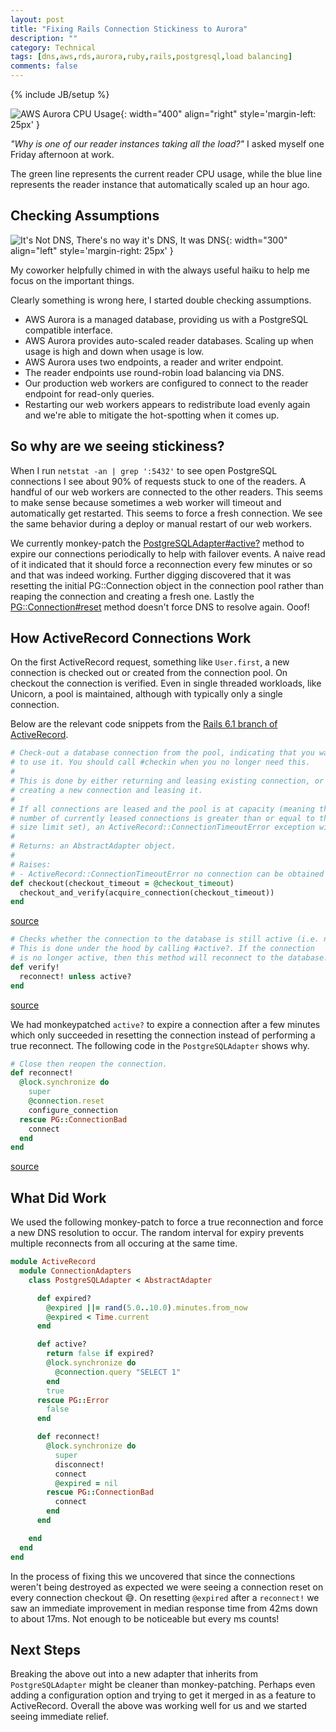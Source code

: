 ```yaml
---
layout: post
title: "Fixing Rails Connection Stickiness to Aurora"
description: ""
category: Technical
tags: [dns,aws,rds,aurora,ruby,rails,postgresql,load balancing]
comments: false
---
```

{% include JB/setup %}

![AWS Aurora CPU Usage](/images/AWS_RDS_CPU_Usage.png){: width="400" align="right" style='margin-left: 25px' }

_"Why is one of our reader instances taking all the load?"_ I asked myself one Friday afternoon at work.

The green line represents the current reader CPU usage, while the blue line represents the reader instance that automatically scaled up an hour ago.

## Checking Assumptions

![It's Not DNS, There's no way it's DNS, It was DNS](/images/itsnotdns.jpg){: width="300" align="left" style='margin-right: 25px' }

My coworker helpfully chimed in with the always useful haiku to help me focus on the important things. 

Clearly something is wrong here, I started double checking assumptions.
- AWS Aurora is a managed database, providing us with a PostgreSQL compatible interface.
- AWS Aurora provides auto-scaled reader databases. Scaling up when usage is high and down when usage is low.
- AWS Aurora uses two endpoints, a reader and writer endpoint.
- The reader endpoints use round-robin load balancing via DNS.
- Our production web workers are configured to connect to the reader endpoint for read-only queries.
- Restarting our web workers appears to redistribute load evenly again and we're able to mitigate the hot-spotting when it comes up.

## So why are we seeing stickiness?

When I run `netstat -an | grep ':5432'` to see open PostgreSQL connections I see about 90% of requests stuck to one of the readers. A handful of our web workers are connected to the other readers. This seems to make sense because sometimes a web worker will timeout and automatically get restarted. This seems to force a fresh connection. We see the same behavior during a deploy or manual restart of our web workers.

We currently monkey-patch the [PostgreSQLAdapter#active?](https://github.com/rails/rails/blob/bc2f390f7d2a96030532f41c08205f159e05af10/activerecord/lib/active_record/connection_adapters/postgresql_adapter.rb#L273-L280) method to expire our connections periodically to help with failover events.
A naive read of it indicated that it should force a reconnection every few minutes or so and that was indeed working. Further digging discovered that it was resetting the initial PG::Connection object in the connection pool rather than reaping the connection and creating a fresh one. Lastly the [PG::Connection#reset](https://github.com/ged/ruby-pg/blob/382536b03dfea39be6d525603f5b189019ccd315/lib/pg/connection.rb#L527-L531) method doesn't force DNS to resolve again. Ooof!

## How ActiveRecord Connections Work

On the first ActiveRecord request, something like `User.first`, a new connection is checked out or created from the connection pool. On checkout the connection is verified. Even in single threaded workloads, like Unicorn, a pool is maintained, although with typically only a single connection.

Below are the relevant code snippets from the [Rails 6.1 branch of ActiveRecord](https://github.com/rails/rails/tree/6-1-stable/activerecord/lib/active_record).

```ruby
# Check-out a database connection from the pool, indicating that you want
# to use it. You should call #checkin when you no longer need this.
#
# This is done by either returning and leasing existing connection, or by
# creating a new connection and leasing it.
#
# If all connections are leased and the pool is at capacity (meaning the
# number of currently leased connections is greater than or equal to the
# size limit set), an ActiveRecord::ConnectionTimeoutError exception will be raised.
#
# Returns: an AbstractAdapter object.
#
# Raises:
# - ActiveRecord::ConnectionTimeoutError no connection can be obtained from the pool.
def checkout(checkout_timeout = @checkout_timeout)
  checkout_and_verify(acquire_connection(checkout_timeout))
end
```
[source](https://github.com/rails/rails/blob/bc2f390f7d2a96030532f41c08205f159e05af10/activerecord/lib/active_record/connection_adapters/abstract/connection_pool.rb#L573-L589)

```ruby
# Checks whether the connection to the database is still active (i.e. not stale).
# This is done under the hood by calling #active?. If the connection
# is no longer active, then this method will reconnect to the database.
def verify!
  reconnect! unless active?
end
```
[source](https://github.com/rails/rails/blob/bc2f390f7d2a96030532f41c08205f159e05af10/activerecord/lib/active_record/connection_adapters/abstract_adapter.rb#L529-L534)

We had monkeypatched `active?` to expire a connection after a few minutes which only succeeded in resetting the connection instead of performing a true reconnect. The following code in the `PostgreSQLAdapter` shows why.

```ruby
# Close then reopen the connection.
def reconnect!
  @lock.synchronize do
    super
    @connection.reset
    configure_connection
  rescue PG::ConnectionBad
    connect
  end
end
```
[source](https://github.com/rails/rails/blob/bc2f390f7d2a96030532f41c08205f159e05af10/activerecord/lib/active_record/connection_adapters/postgresql_adapter.rb#L282-L291)

## What Did Work

We used the following monkey-patch to force a true reconnection and force a new DNS resolution to occur. The random interval for expiry prevents multiple reconnects from all occuring at the same time.

```ruby
module ActiveRecord
  module ConnectionAdapters
    class PostgreSQLAdapter < AbstractAdapter

      def expired?
        @expired ||= rand(5.0..10.0).minutes.from_now
        @expired < Time.current
      end

      def active?
        return false if expired?
        @lock.synchronize do
          @connection.query "SELECT 1"
        end
        true
      rescue PG::Error
        false
      end

      def reconnect!
        @lock.synchronize do
          super
          disconnect!
          connect
          @expired = nil
        rescue PG::ConnectionBad
          connect
        end
      end

    end
  end
end
```

In the process of fixing this we uncovered that since the connections weren't being destroyed as expected we were seeing a connection reset on every connection checkout 😅. On resetting `@expired` after a `reconnect!` we saw an immediate improvement in median response time from 42ms down to about 17ms. Not enough to be noticeable but every ms counts!

## Next Steps

Breaking the above out into a new adapter that inherits from `PostgreSQLAdapter` might be cleaner than monkey-patching. Perhaps even adding a configuration option and trying to get it merged in as a feature to ActiveRecord. Overall the above was working well for us and we started seeing immediate relief.